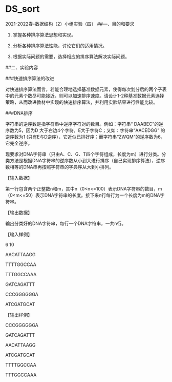 # DS_sort
2021-2022春-数据结构（2）小组实验（四）
##—、目的和要求

1. 掌握各种排序算法思想和实现。

2. 分析各种排序算法性能，讨论它们的适用情况。
3. 根据实际问题的需要，选择相应的排序算法解决实际问题。



##二、实验内容

###快速排序算法的改进

对快速排序算法而言，若能合理地选择基准数据元素，使得每次划分后的两个子表中的元素个数尽可能接近，则可以加速排序速度。请设计1-2种基准数据元素选择策略，从而改进教材中实现的快速排序算法，并利用实验结果进行性能比较。

###DNA排序

字符串的逆序数是指字符串中逆序字符对的数目。例如：字符串“ DAABEC”的逆序数为5，因为D 大于右边4个字符，E大于字符C；又如：字符串“AACEDGG” 的逆序数为1 (只有E与D逆序），它近似已排好序；而字符串“ZWQM”的逆序数为6，它完全逆序。

现要求对DNA字符串（只由A、C、G、T四个字符组成，长度为m）进行分类。分类方法是根据DNA字符串的逆序数从小到大进行排序（自己实现排序算法），逆序数相等的DNA串再按照字符串的字典序从大到小排列。



【输入数据】

第一行包含两个正整数n和m，其中n（0<n<=100）表示DNA字符串的数目，m（0<m<=50）表示DNA字符串的长度。接下来n行每行为一个长度为m的DNA字符串。

【输出数据】

输出分类好的DNA字符串，每行一个DNA字符串，一共n行。

【输入样例】

6    10

AACATTAAGG

TTTTGGCCAA

TTTGGCCAAA

GATCAGATTT

CCCGGGGGGA

ATCGATGCAT

【输出样例】

CCCGGGGGGA

GATCAGATTT

AACATTAAGG

ATCGATGCAT

TTTTGGCCAA

TTTGGCCAAA

